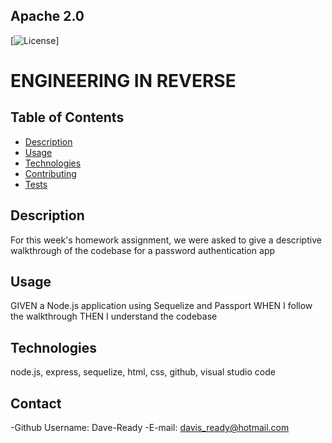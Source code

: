 
  ## Apache 2.0<img scr="https://opensource.org/licenses/Apache-2.0">
  [![License](https://img.shields.io/badge/License-Apache%202.0-blue.svg)]



  # **ENGINEERING IN REVERSE**


  ## Table of Contents
  - [Description](#Description)
  - [Usage](#Usage)
  - [Technologies](#Technologies)
  - [Contributing](#Contributing)
  - [Tests](#Tests)

  ## Description
  For this week's homework assignment, we were asked to give a descriptive walkthrough of the codebase for a password authentication app

  ## Usage
  GIVEN a Node.js application using Sequelize and Passport 
  WHEN I follow the walkthrough 
  THEN I understand the codebase

  ## Technologies
  node.js, express, sequelize, html, css, github, visual studio code
  
  

  ## Contact
  -Github Username: Dave-Ready
  -E-mail: davis_ready@hotmail.com
  
